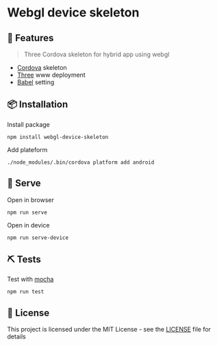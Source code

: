 #  Webgl device skeleton
## 🎉 Features
>  Three Cordova skeleton for hybrid app using webgl 
* [Cordova](https://www.npmjs.com/package/cordova) skeleton
* [Three](https://www.npmjs.com/package/three) www deployment
* [Babel](https://www.npmjs.com/package/babel-cli) setting
## 📦 Installation
Install package
```
npm install webgl-device-skeleton
```
Add plateform
```
./node_modules/.bin/cordova platform add android
```
## 🚀 Serve
Open in browser
```
npm run serve
```
Open in device
```
npm run serve-device
```
## ⛏ Tests
Test with [mocha](https://www.npmjs.com/package/mocha)
```
npm run test
```
## 🎫 License
This project is licensed under the MIT License - see the [LICENSE](LICENSE) file for details